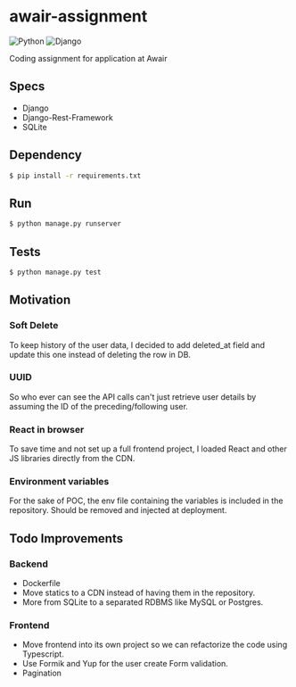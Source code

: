 # awair-assignment

![Python](https://img.shields.io/badge/python-3.9.1-blue.svg)
![Django](https://img.shields.io/badge/django-3.2.7-blue.svg)

Coding assignment for application at Awair

## Specs
* Django
* Django-Rest-Framework
* SQLite

## Dependency

```bash
$ pip install -r requirements.txt
```

## Run

```bash
$ python manage.py runserver
```

## Tests
```bash
$ python manage.py test
```


## Motivation
### Soft Delete
To keep history of the user data, I decided to add deleted_at field and update this one instead of deleting the row in DB.

### UUID
So who ever can see the API calls can't just retrieve user details by assuming the ID of the preceding/following user.

### React in browser
To save time and not set up a full frontend project, I loaded React and other JS libraries directly from the CDN.

### Environment variables
For the sake of POC, the env file containing the variables is included in the repository. Should be removed and injected at deployment.

## Todo Improvements
### Backend
- Dockerfile
- Move statics to a CDN instead of having them in the repository.
- More from SQLite to a separated RDBMS like MySQL or Postgres.

### Frontend
- Move frontend into its own project so we can refactorize the code using Typescript.
- Use Formik and Yup for the user create Form validation.
- Pagination

